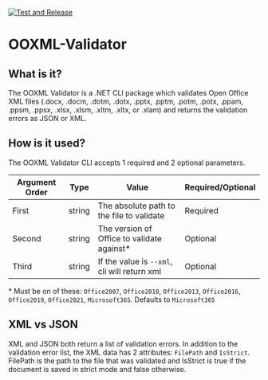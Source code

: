 [![Test and Release](https://github.com/mikeebowen/OOXML-Validator/actions/workflows/dotnet.yml/badge.svg)](https://github.com/mikeebowen/OOXML-Validator/actions/workflows/dotnet.yml)

# OOXML-Validator

## What is it?

The OOXML Validator is a .NET CLI package which validates Open Office XML files (.docx, .docm, .dotm, .dotx, .pptx, .pptm, .potm, .potx, .ppam, .ppsm, .ppsx, .xlsx, .xlsm, .xltm, .xltx, or .xlam) and returns the validation errors as JSON or XML.

## How is it used?

The OOXML Validator CLI accepts 1 required and 2 optional parameters.

Argument Order | Type | Value | Required/Optional
---|---|---|---
First | string | The absolute path to the file to validate | Required
Second | string | The version of Office to validate against* | Optional
Third | string | If the value is `--xml`, cli will return xml | Optional

\* Must be on of these: `Office2007`, `Office2010`, `Office2013`, `Office2016`, `Office2019`, `Office2021`, `Microsoft365`. Defaults to `Microsoft365`

## XML vs JSON

XML and JSON both return a list of validation errors. In addition to the validation error list, the XML data has 2 attributes: `FilePath` and `IsStrict`. FilePath is the path to the file that was validated and IsStrict is true if the document is saved in strict mode and false otherwise.
